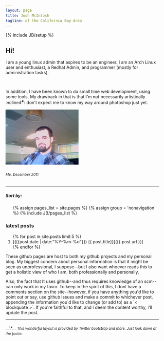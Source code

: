 ```yaml
---
layout: page
title: Josh McIntosh
tagline: of the California Bay Area
---
```

{% include JB/setup %}

## Hi!

<div class='mycontent'>
<div class='row-fluid' >
<div class='span4'>
<p>I am a young linux admin that aspires to be an engineer.
I am an Arch Linux user and enthusiast, a Redhat Admin, and programmer (mostly for
administration tasks).</p>
<br>
<p>In addition, I have been known to do small time web development, using some tools.
My drawback in that is that I'm not necessarily artistically inclined<big><strong>*</strong></big>: don't expect me to know my way around photoshop just yet.</p>

</div>

<div class='span4 pull-right'>
<div class="lightbox fade" id="lightbox-me" style="display: none;">
<div class='lightbox-content'>
	<img  src='assets/images/me.jpg' class='img-polaroid'/>
</div>
</div>
<a data-toggle="lightbox" href="#lightbox-me">
<img  src='assets/images/me_thumb.jpg' class='img-polaroid'/>
</a>
<h6><small>Me, December 2011</small></h6>
</div>
</div>
<hr>
<div class='row-fluid'>
<div class='span1'>
<h5>Sort by:</h5>
<ul>
	{% assign pages_list = site.pages %}
	{% assign group = 'nonavigation' %}
	{% include JB/pages_list %}
</ul>
</div>
<div class='span5'>
<h3> latest posts</h3>
<ol>
	{% for post in site.posts limit:5 %}
		<li markdown=''>[({{post.date | date:"%Y-%m-%d"}}) {{ post.title}}]({{ post.url }})</li>
	{% endfor %}
</ol>
</div>
<div class='span4'>
<p>These github pages are host to both my github projects and my personal blog. My biggest concern about personal 
information is that it might be seen as unprofessional, I suppose—but I also want whoever reads this to 
get a holistic view of who I am, both professionally and personally.</p>

<p>Also, the fact that It uses github--and thus requires knowledge of an scm--can only work in my favor.
To keep in the spirit of this, I dont have a comments section on the site--however, if you have anything
you'd like to point out or say, use github issues and make a commit to whichever post, appending the information
you'd like to change (or add to) as a `&lt; blockquote &gt;`. If you're faithful to that, and I deem 
the content worthy, I'll update the post.</p>
</div>

</div>

<hr>
<h6><small> <big>__\*__</big> This wonderful layout is provided by Twitter bootstrap and more. Just look down at the footer.</small></h6>
</div>
